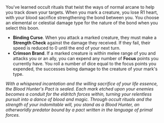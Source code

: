 You've learned occult rituals that twist the ways of normal arcane to help you track down your targets. When you mark a creature, you lose R1 heart, with your blood sacrifice strengthening the bond between you. You choose an elemental or celestial damage type for the nature of the bond when you select this boon.

- **Binding Curse**. When you attack a marked creature, they must make a **Strength Check** against the damage they received. If they fail, their speed is reduced to 0 until the end of your next turn.
- **Crimson Brand**. If a marked creature is within melee range of you and attacks you or an ally, you can expend any number of **Focus** points you currently have. You roll a number of dice equal to the focus points you expended, the successes being damage to the creature of your mark's type.

*With a whispered incantation and the willing sacrifice of your life essence, the Blood Hunter's Pact is sealed. Each mark etched upon your enemies becomes a conduit for the eldritch forces within, turning your relentless pursuit into a dance of blood and magic. Through occult rituals and the strength of your indomitable will, you stand as a Blood Hunter, an otherworldly predator bound by a pact written in the language of primal forces.*